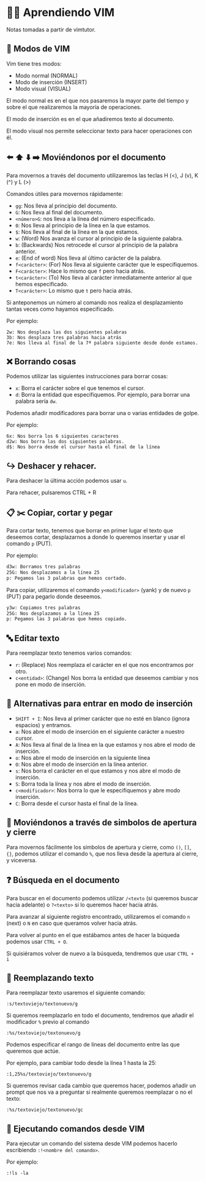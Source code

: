 # :student: Aprendiendo VIM

Notas tomadas a partir de vimtutor.

## :thinking: Modos de VIM

Vim tiene tres modos:

 - Modo normal (NORMAL)
 - Modo de inserción (INSERT)
 - Modo visual (VISUAL)

El modo normal es en el que nos pasaremos la mayor parte del tiempo
y sobre el que realizaremos la mayoría de operaciones.

El modo de inserción es en el que añadiremos texto al documento.

El modo visual nos permite seleccionar texto para hacer operaciones con él. 

## :arrow_left: :arrow_up: :arrow_down: :arrow_right: Moviéndonos por el documento

Para movernos a través del documento utilizaremos las teclas H (<), J (v), K (^) y L (>)

Comandos útiles para movernos rápidamente:

- `gg`: Nos lleva al principio del documento.
- `G`: Nos lleva al final del documento.
- `<número>G`: nos lleva a la línea del número especificado.
- `0`: Nos lleva al principio de la línea en la que estamos.
- `$`: Nos lleva al final de la línea en la que estamos.
- `w`: (Word) Nos avanza el cursor al principio de la siguiente palabra.
- `b`: (Backwards) Nos retrocede el cursor al principio de la palabra anterior.
- `e`: (End of word) Nos lleva al último carácter de la palabra.
- `f<carácter>`: (For) Nos lleva al siguiente carácter que le especifiquemos.  
- `F<carácter>`: Hace lo mismo que `f` pero hacia atrás.
- `t<carácter>`: (To) Nos lleva al carácter inmediatamente anterior al que hemos especificado.
- `T<carácter>`: Lo mismo que `t` pero hacia atrás.
 

Si anteponemos un número al comando nos realiza el desplazamiento tantas veces como
hayamos especificado.

Por ejemplo: 

```
2w: Nos desplaza las dos siguientes palabras 
3b: Nos desplaza tres palabras hacia atrás
7e: Nos lleva al final de la 7ª palabra siguiente desde donde estamos.
```

## :x: Borrando cosas

Podemos utilizar las siguientes instrucciones para borrar cosas:

- `x`: Borra el carácter sobre el que tenemos el cursor.
- `d`: Borra la entidad que especifiquemos. Por ejemplo, para borrar una palabra sería `dw`.

Podemos añadir modificadores para borrar una o varias entidades de golpe.

Por ejemplo:

```
6x: Nos borra los 6 siguientes caracteres
d2w: Nos borra las dos siguientes palabras.
d$: Nos borra desde el cursor hasta el final de la línea
```

## :arrow_right_hook: Deshacer y rehacer.

Para deshacer la última acción podemos usar `u`.

Para rehacer, pulsaremos CTRL + R

## :clipboard: :scissors: Copiar, cortar y pegar

Para cortar texto, tenemos que borrar en primer lugar el texto que deseemos cortar, 
desplazarnos a donde lo queremos insertar y usar el comando `p` (PUT).

Por ejemplo:

```sh
d3w: Borramos tres palabras
25G: Nos desplazamos a la línea 25
p: Pegamos las 3 palabras que hemos cortado.
```


Para copiar, utilizaremos el comando `y<modificador>` (yank) y de nuevo `p` (PUT) para pegarlo 
donde deseemos.

```sh
y3w: Copiamos tres palabras
25G: Nos desplazamos a la línea 25
p: Pegamos las 3 palabras que hemos copiado.
```


## :abc: Editar texto

Para reemplazar texto tenemos varios comandos:

- `r`: (Replace) Nos reemplaza el carácter en el que nos encontramos por otro.
- `c<entidad>`: (Change) Nos borra la entidad que deseemos cambiar y nos pone en modo de inserción.
   
## :pencil: Alternativas para entrar en modo de inserción

- `SHIFT + I`: Nos lleva al primer carácter que no esté en blanco (ignora espacios) y entramos.
- `a`: Nos abre el modo de inserción en el siguiente carácter a nuestro cursor.
- `A`: Nos lleva al final de la línea en la que estamos y nos abre el modo de inserción.
- `o`: Nos abre el modo de inserción en la siguiente línea
- `O`: Nos abre el modo de inserción en la línea anterior.
- `s`: Nos borra el carácter en el que estamos y nos abre el modo de inserción.
- `S`: Borra toda la línea y nos abre el modo de inserción.
- `c<modificador>`: Nos borra lo que le especifiquemos y abre modo inserción.
- `C`: Borra desde el cursor hasta el final de la línea.

## :rowboat: Moviéndonos a través de simbolos de apertura y cierre

Para movernos fácilmente los símbolos de apertura y cierre, como `()`, `[]`, `{}`, 
podemos utilizar el comando `%`, que nos lleva desde la apertura al cierre, y viceversa.

## :question: Búsqueda en el documento

Para buscar en el documento podemos utilizar `/<texto` (si queremos buscar hacia 
adelante) o `?<texto>` si lo queremos hacer hacia atrás.

Para avanzar al siguiente registro encontrado, utilizaremos el comando `n` (next) o `N` en caso que queramos volver hacia atrás.

Para volver al punto en el que estábamos antes de hacer la búqueda podemos usar `CTRL + O`.

Si quisiéramos volver de nuevo a la búsqueda, tendremos que usar `CTRL + i`

## :scroll: Reemplazando texto

Para reemplazar texto usaremos el siguiente comando:

```
:s/textoviejo/textonuevo/g
```

Si queremos reemplazarlo en todo el documento, tendremos que añadir el modificador `%` previo al comando

```
:%s/textoviejo/textonuevo/g
```

Podemos especificar el rango de líneas del documento entre las que queremos que actúe.

Por ejemplo, para cambiar todo desde la línea 1 hasta la 25:

```
:1,25%s/textoviejo/textonuevo/g
```

Si queremos revisar cada cambio que queremos hacer, podemos añadir un prompt que nos va a preguntar
si realmente queremos reemplazar o no el texto:

```
:%s/textoviejo/textonuevo/gc
```

## :wrench: Ejecutando comandos desde VIM

Para ejecutar un comando del sistema desde VIM podemos hacerlo escribiendo `:!<nombre del comando>`.

Por ejemplo:

```
:!ls -la
```
